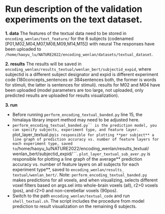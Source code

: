 # Run description of the validation experiments on the text dataset.


**1. data** The features of the textual data need to be stored in ``encoding_wenlan/text_feature/`` for the 8 subjects (codenamed [P01,M02,M04,M07,M08,M09,M14,M15]) with neural The responses have been uploaded to ``/home/haoyu_lu/NATURE2022/encoding_wenlan/datasets/textual_dataset``.

**2. results** The results will be saved in ``encoding_wenlan/results_textual/wenlan_bert/subjectid_expid``, where subjectid is a different subject designator and expid is different experiment code (180concepts_sentences or 384sentences both, the former is words for stimuli, the latter is sentences for stimuli). results for M02 and M04 have been uploaded (model parameters are too large, not uploaded, only predicted results are uploaded for results visualization).

**3. run**
* Before running ``perform_encoding_textual_banded.py`` line 15, the himalaya library import method may need to be adjusted here.
* ```perform_encoding_textual_banded.py`` is the prediction model, you can specify subjects, experiment type, and feature layer. ```plot_layer_textual.py`` is responsible for plotting **per subject** a line graph of prediction accuracy vs. number of feature layers for each experiment type, saved to ``/home/haoyu_lu/NATURE2022/encoding_wenlan/results_textual/ wenlan_bert/subjectid_expid/```. ``plot_layer_textual_sub_aver.py`` is responsible for plotting a line graph of the average** prediction accuracy vs. number of feature layers on all subjects for each experiment type**, saved to ``encoding_wenlan/results_ textual/wenlan_bert/``. Note: ``perform_encoding_textual_banded.py`` makes predictions for all voxels, and when visualizing, selects different voxel filters based on args.sel into whole-brain voxels (all), r2>0 voxels (pos), and r2>0 and non-cerebellar voxels (90pos).
* Switch to the path ``encoding_wenlan/textual_code`` and run ``shell_textual.sh``. The script includes the procedure from model prediction to result visualization on the remaining 6 subjects.

